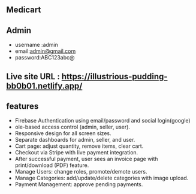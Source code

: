 ## Medicart

## Admin

- username :admin
- email:admin@gmail.com
- password:ABC123abc@

## Live site URL : https://illustrious-pudding-bb0b01.netlify.app/

## features

- Firebase Authentication using email/password and social login(google)
- ole-based access control (admin, seller, user).
- Responsive design for all screen sizes.
- Separate dashboards for admin, seller, and user.
- Cart page: adjust quantity, remove items, clear cart.
- Checkout via Stripe with live payment integration.
- After successful payment, user sees an invoice page with print/download (PDF) feature.
- Manage Users: change roles, promote/demote users.
- Manage Categories: add/update/delete categories with image upload.
- Payment Management: approve pending payments.
